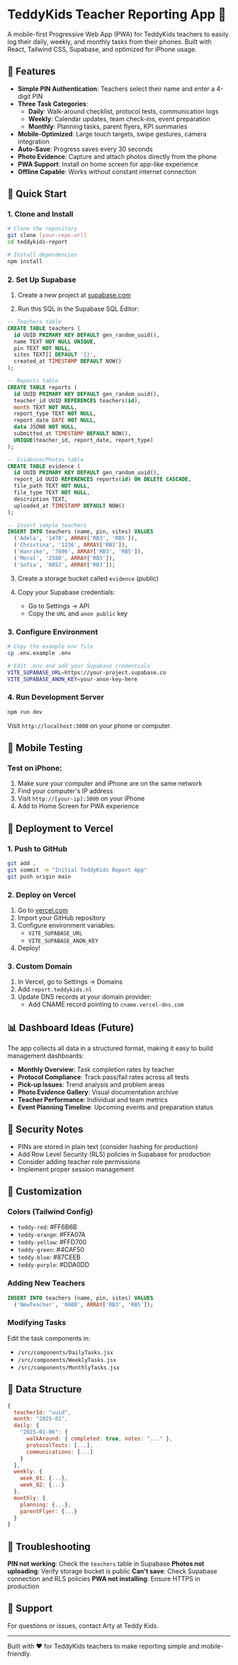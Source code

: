 # TeddyKids Teacher Reporting App 📱

A mobile-first Progressive Web App (PWA) for TeddyKids teachers to easily log their daily, weekly, and monthly tasks from their phones. Built with React, Tailwind CSS, Supabase, and optimized for iPhone usage.

## 🎯 Features

- **Simple PIN Authentication**: Teachers select their name and enter a 4-digit PIN
- **Three Task Categories**:
  - **Daily**: Walk-around checklist, protocol tests, communication logs
  - **Weekly**: Calendar updates, team check-ins, event preparation
  - **Monthly**: Planning tasks, parent flyers, KPI summaries
- **Mobile-Optimized**: Large touch targets, swipe gestures, camera integration
- **Auto-Save**: Progress saves every 30 seconds
- **Photo Evidence**: Capture and attach photos directly from the phone
- **PWA Support**: Install on home screen for app-like experience
- **Offline Capable**: Works without constant internet connection

## 🚀 Quick Start

### 1. Clone and Install

```bash
# Clone the repository
git clone [your-repo-url]
cd teddykids-report

# Install dependencies
npm install
```

### 2. Set Up Supabase

1. Create a new project at [supabase.com](https://supabase.com)

2. Run this SQL in the Supabase SQL Editor:

```sql
-- Teachers table
CREATE TABLE teachers (
  id UUID PRIMARY KEY DEFAULT gen_random_uuid(),
  name TEXT NOT NULL UNIQUE,
  pin TEXT NOT NULL,
  sites TEXT[] DEFAULT '{}',
  created_at TIMESTAMP DEFAULT NOW()
);

-- Reports table
CREATE TABLE reports (
  id UUID PRIMARY KEY DEFAULT gen_random_uuid(),
  teacher_id UUID REFERENCES teachers(id),
  month TEXT NOT NULL,
  report_type TEXT NOT NULL,
  report_date DATE NOT NULL,
  data JSONB NOT NULL,
  submitted_at TIMESTAMP DEFAULT NOW(),
  UNIQUE(teacher_id, report_date, report_type)
);

-- Evidence/Photos table
CREATE TABLE evidence (
  id UUID PRIMARY KEY DEFAULT gen_random_uuid(),
  report_id UUID REFERENCES reports(id) ON DELETE CASCADE,
  file_path TEXT NOT NULL,
  file_type TEXT NOT NULL,
  description TEXT,
  uploaded_at TIMESTAMP DEFAULT NOW()
);

-- Insert sample teachers
INSERT INTO teachers (name, pin, sites) VALUES
  ('Adela', '1470', ARRAY['RB3', 'RB5']),
  ('Christina', '1236', ARRAY['RB3']),
  ('Hanrike', '7896', ARRAY['RB3', 'RB5']),
  ('Meral', '2580', ARRAY['RB5']),
  ('Sofia', '0852', ARRAY['RB3']);
```

3. Create a storage bucket called `evidence` (public)

4. Copy your Supabase credentials:
   - Go to Settings → API
   - Copy the `URL` and `anon public` key

### 3. Configure Environment

```bash
# Copy the example env file
cp .env.example .env

# Edit .env and add your Supabase credentials
VITE_SUPABASE_URL=https://your-project.supabase.co
VITE_SUPABASE_ANON_KEY=your-anon-key-here
```

### 4. Run Development Server

```bash
npm run dev
```

Visit `http://localhost:3000` on your phone or computer.

## 📱 Mobile Testing

### Test on iPhone:
1. Make sure your computer and iPhone are on the same network
2. Find your computer's IP address
3. Visit `http://[your-ip]:3000` on your iPhone
4. Add to Home Screen for PWA experience

## 🚢 Deployment to Vercel

### 1. Push to GitHub

```bash
git add .
git commit -m "Initial TeddyKids Report App"
git push origin main
```

### 2. Deploy on Vercel

1. Go to [vercel.com](https://vercel.com)
2. Import your GitHub repository
3. Configure environment variables:
   - `VITE_SUPABASE_URL`
   - `VITE_SUPABASE_ANON_KEY`
4. Deploy!

### 3. Custom Domain

1. In Vercel, go to Settings → Domains
2. Add `report.teddykids.nl`
3. Update DNS records at your domain provider:
   - Add CNAME record pointing to `cname.vercel-dns.com`

## 📊 Dashboard Ideas (Future)

The app collects all data in a structured format, making it easy to build management dashboards:

- **Monthly Overview**: Task completion rates by teacher
- **Protocol Compliance**: Track pass/fail rates across all tests
- **Pick-up Issues**: Trend analysis and problem areas
- **Photo Evidence Gallery**: Visual documentation archive
- **Teacher Performance**: Individual and team metrics
- **Event Planning Timeline**: Upcoming events and preparation status

## 🔐 Security Notes

- PINs are stored in plain text (consider hashing for production)
- Add Row Level Security (RLS) policies in Supabase for production
- Consider adding teacher role permissions
- Implement proper session management

## 🎨 Customization

### Colors (Tailwind Config)
- `teddy-red`: #FF6B6B
- `teddy-orange`: #FFA07A
- `teddy-yellow`: #FFD700
- `teddy-green`: #4CAF50
- `teddy-blue`: #87CEEB
- `teddy-purple`: #DDA0DD

### Adding New Teachers

```sql
INSERT INTO teachers (name, pin, sites) VALUES
  ('NewTeacher', '0000', ARRAY['RB3', 'RB5']);
```

### Modifying Tasks

Edit the task components in:
- `/src/components/DailyTasks.jsx`
- `/src/components/WeeklyTasks.jsx`
- `/src/components/MonthlyTasks.jsx`

## 📝 Data Structure

```javascript
{
  teacherId: "uuid",
  month: "2025-01",
  daily: {
    "2025-01-06": {
      walkAround: { completed: true, notes: "..." },
      protocolTests: [...],
      communications: [...]
    }
  },
  weekly: { 
    week_01: {...}, 
    week_02: {...} 
  },
  monthly: { 
    planning: {...}, 
    parentFlyer: {...} 
  }
}
```

## 🐛 Troubleshooting

**PIN not working**: Check the `teachers` table in Supabase
**Photos not uploading**: Verify storage bucket is public
**Can't save**: Check Supabase connection and RLS policies
**PWA not installing**: Ensure HTTPS in production

## 📧 Support

For questions or issues, contact Arty at Teddy Kids.

---

Built with ❤️ for TeddyKids teachers to make reporting simple and mobile-friendly.

